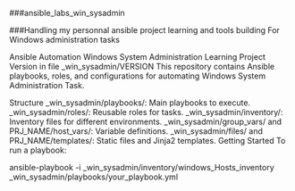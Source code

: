 ###ansible_labs_win_sysadmin

###Handling my personnal ansible project learning and tools building For Windows administration tasks

Ansible Automation Windows System Administration Learning Project
Version in file _win_sysadmin/VERSION
This repository contains Ansible playbooks, roles, and configurations for automating Windows System Administration Task.

Structure
_win_sysadmin/playbooks/: Main playbooks to execute.
_win_sysadmin/roles/: Reusable roles for tasks.
_win_sysadmin/inventory/: Inventory files for different environments.
_win_sysadmin/group_vars/ and PRJ_NAME/host_vars/: Variable definitions.
_win_sysadmin/files/ and PRJ_NAME/templates/: Static files and Jinja2 templates.
Getting Started
To run a playbook:

ansible-playbook -i _win_sysadmin/inventory/windows_Hosts_inventory _win_sysadmin/playbooks/your_playbook.yml
